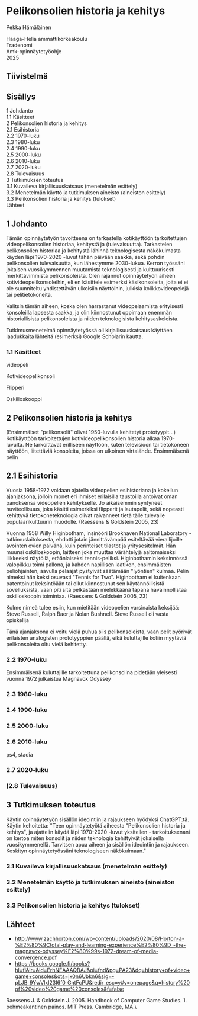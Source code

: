 # Pelikonsolien historia ja kehitys

Pekka Hämäläinen


Haaga-Helia ammattikorkeakoulu\
Tradenomi\
Amk-opinnäytetyöohje\
2025


## Tiivistelmä


## Sisällys

1 Johdanto\
  1.1 Käsitteet\
2 Pelikonsolien historia ja kehitys\
  2.1 Esihistoria\
  2.2 1970-luku\
  2.3 1980-luku\
  2.4 1990-luku\
  2.5 2000-luku\
  2.6 2010-luku\
  2.7 2020-luku\
  2.8 Tulevaisuus\
3 Tutkimuksen toteutus\
  3.1 Kuvaileva kirjallisuuskatsaus (menetelmän esittely)​\
  3.2 Menetelmän käyttö ja tutkimuksen aineisto (aineiston esittely)\
  3.3 Pelikonsolien historia ja kehitys (tulokset)\
Lähteet


## 1 Johdanto

Tämän opinnäytetyön tavoitteena on tarkastella kotikäyttöön tarkoitettujen videopelikonsolien historiaa, kehitystä ja (tulevaisuutta). Tarkastelen pelikonsolien historiaa ja kehitystä lähinnä teknologisesta näkökulmasta käyden läpi 1970-2020 -luvut tähän päivään saakka, sekä pohdin pelikonsolien tulevaisuutta, kun lähestymme 2030-lukua. Kerron työssäni jokaisen vuosikymmennen muutamista teknologisesti ja kulttuurisesti merkittävimmistä pelikonsoleista. Olen rajannut opinnäytetyön aiheen kotivideopelikonsoleihin, eli en käsittele esimerksi käsikonsoleita, joita ei ei ole suunniteltu yhdistettävän ulkoisiin näyttöihin, julkisia kolikkovideopelejä tai pelitietokoneita.

Valitsin tämän aiheen, koska olen harrastanut videopelaamista erityisesti konsoleilla lapsesta saakka, ja olin kiinnostunut oppimaan enemmän historiallisista pelikonsoleista ja niiden teknologisista kehitysaskeleista.

Tutkimusmenetelmä opinnäytetyössä oli kirjallisuuskatsaus käyttäen laadukkaita lähteitä (esimerksi) Google Scholarin kautta.


### 1.1 Käsitteet

videopeli

Kotivideopelikonsoli

Flipperi

Oskilloskooppi


## 2 Pelikonsolien historia ja kehitys

(Ensimmäiset "pelikonsolit" olivat 1950-luvulla kehitetyt prototyypit...) Kotikäyttöön tarkoitettujen kotivideopelikonsolien historia alkaa 1970-luvulta. Ne tarkoittavat erilliseen näyttöön, kuten televisioon tai tietokoneen näyttöön, liitettäviä konsoleita, joissa on ulkoinen virtalähde. Ensimmäisenä pelin


## 2.1 Esihistoria

Vuosia 1958-1972 voidaan ajatella videopelien esihistoriana ja kokeilun ajanjaksona, jolloin monet eri ihmiset erilaisilla taustoilla antoivat oman panoksensa videopelien kehitykselle. Jo aikaisemmin syntyneet huviteollisuus, joka käsitti esimerkiksi flipperit ja lautapelit, sekä nopeasti kehittyvä tietokoneteknologia olivat raivanneet tietä tälle tulevalle populaarikulttuurin muodolle. (Raessens & Goldstein 2005, 23)

Vuonna 1958 Willy Higinbotham, insinööri Brookhaven National Laboratory -tutkimuslaitoksesta, ehdotti jotain jännittävämpää esiteltävää vierailijoille avointen ovien päivänä, kuin perinteiset tilastot ja yritysesitelmät. Hän muunsi oskilloskoopin, laitteen joka muuttaa värähtelyjä aaltomaiseksi liikkeeksi näytöllä, eräänlaiseksi tennis-peliksi. Higinbothamin keksinnössä valopilkku toimi pallona, ja kahden napillisen laatikon, ensimmäisten peliohjainten, aavulla pelaajat pystyivät säätämään "lyöntien" kulmaa. Pelin nimeksi hän keksi osuvasti "Tennis for Two". Higinbotham ei kuitenkaan patentoinut keksintöään tai ollut kiinnostunut sen käytännöllisistä sovelluksista, vaan piti sitä pelkästään mielekkäänä tapana havainnollistaa oskilloskoopin toimintaa. (Raessens & Goldstein 2005, 23)

Kolme nimeä tulee esiin, kun mietitään videopelien varsinaista keksijää: Steve Russell, Ralph Baer ja Nolan Bushnell. Steve Russell oli vasta opiskelija 

Tänä ajanjaksona ei voitu vielä puhua siis pelikonsoleista, vaan pelit pyörivät erilaisten analogisten prototyyppien päällä, eikä kuluttajille kotiin myytäviä pelikonsoleita oltu vielä kehitetty.


### 2.2 1970-luku

Ensimmäisenä kuluttajille tarkoitettuna pelikonsolina pidetään yleisesti vuonna 1972 julkaistua Magnavox Odyssey


### 2.3 1980-luku


### 2.4 1990-luku


### 2.5 2000-luku


### 2.6 2010-luku

ps4, stadia


### 2.7 2020-luku


### (2.8 Tulevaisuus)


## 3 Tutkimuksen toteutus

Käytin opinnäytetyön sisällön ideointiin ja rajaukseen hyödyksi ChatGPT:tä. Käytin kehoitetta: "Teen opinnäytetyötä aiheesta "Pelikonsolien historia ja kehitys", ja ajattelin käydä läpi 1970-2020 -luvut yksitellen - tarkoituksenani on kertoa miten konsolit ja niiden teknologia kehittyivät jokaisella vuosikymmenellä. Tarvitsen apua aiheen ja sisällön ideointiin ja rajaukseen. Keskityn opinnäytetyössäni teknologiseen näkökulmaan."


### 3.1 Kuvaileva kirjallisuuskatsaus (menetelmän esittely)​


### 3.2 Menetelmän käyttö ja tutkimuksen aineisto (aineiston esittely)


### 3.3 Pelikonsolien historia ja kehitys (tulokset)


## Lähteet

- http://www.zachhorton.com/wp-content/uploads/2020/08/Horton-a-%E2%80%9Ctotal-play-and-learning-experience%E2%80%9D_-the-magnavox-odyssey%E2%80%99s-1972-dream-of-media-convergence.pdf
- https://books.google.fi/books?hl=fi&lr=&id=ErhNEAAAQBAJ&oi=fnd&pg=PA23&dq=history+of+video+game+consoles&ots=jx0n6Ubkn6&sig=-pLJB_9YwVlxI23I6f0_GntFcPU&redir_esc=y#v=onepage&q=history%20of%20video%20game%20consoles&f=false

Raessens J. & Goldstein J. 2005. Handbook of Computer Game Studies. 1. pehmeäkantinen painos. MIT Press. Cambridge, MA.\
